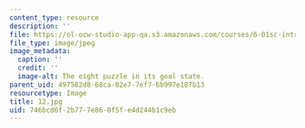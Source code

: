```yaml
---
content_type: resource
description: ''
file: https://ol-ocw-studio-app-qa.s3.amazonaws.com/courses/6-01sc-introduction-to-electrical-engineering-and-computer-science-i-spring-2011/746bcd6f2b777e860f5fe4d244b1c9eb_12.jpg
file_type: image/jpeg
image_metadata:
  caption: ''
  credit: ''
  image-alt: The eight puzzle in its goal state.
parent_uid: 497582d8-68ca-82e7-7ef7-6b997e187b13
resourcetype: Image
title: 12.jpg
uid: 746bcd6f-2b77-7e86-0f5f-e4d244b1c9eb
---
```

